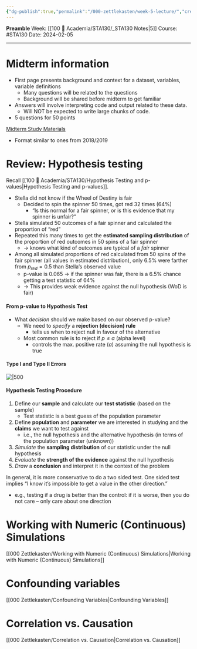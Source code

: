 ```yaml
---
{"dg-publish":true,"permalink":"/000-zettlekasten/week-5-lecture/","created":"2024-02-05T13:30:37.722-05:00","updated":"2024-02-06T02:03:32.324-05:00"}
---
```


**Preamble**
Week: [[100 📒 Academia/STA130/_STA130 Notes\|5]]
Course: #STA130
Date: 2024-02-05

---
# Midterm information

- First page presents background and context for a dataset, variables, variable definitions
	- Many questions will be related to the questions
	- Background will be shared before midterm to get familiar
- Answers will involve interpreting code and output related to these data.
	- Will NOT be expected to write large chunks of code.
- 5 questions for 50 points

[Midterm Study Materials](https://q.utoronto.ca/courses/341136/pages/midterm)
- Format similar to ones from 2018/2019

# Review: Hypothesis testing

Recall [[100 📒 Academia/STA130/Hypothesis Testing and p-values\|Hypothesis Testing and p-values]].

- Stella did not know if the Wheel of Destiny is fair
	- Decided to spin the spinner 50 times, got red 32 times (64%)
		- “Is this normal for a fair spinner, or is this evidence that my spinner is unfair?”
- Stella simulated 50 outcomes of a fair spinner and calculated the proportion of “red”
- Repeated this many times to get the **estimated sampling distribution** of the proportion of red outcomes in 50 spins of a fair spinner
	- → knows what kind of outcomes are typical of a *fair* spinner
- Among all simulated proportions of red calculated from 50 spins of the fair spinner (all values in estimated distribution), only 6.5% were farther from $p_{red} = 0.5$ than Stella’s observed value
	- p-value is 0.065 → if the spinner was fair, there is a 6.5% chance getting a test statistic of 64%
	- → This provides weak evidence against the null hypothesis (WoD is fair)

#### From p-value to Hypothesis Test
- What *decision* should we make based on our observed p-value?
	- We need to *specify* a **rejection (decision) rule**
		- tells us when to reject null in favour of the alternative
	- Most common rule is to reject if $p \leq a$ (alpha level)
		- controls the max. positive rate ($a$) assuming the null hypothesis is true

#### Type I and Type II Errors

![|500](https://i.imgur.com/ES1mvJ0.png)

#### Hypothesis Testing Procedure

1. Define our **sample** and calculate our **test statistic** (based on the sample)
	- Test statistic is a best guess of the population parameter
2. Define **population** and **parameter** we are interested in studying and the **claims** we want to test against
	- i.e., the null hypothesis and the alternative hypothesis (in terms of the population parameter (unknown))
3.  *Simulate* the **sampling distribution** of our statistic under the null hypothesis
4. *Evaluate* the **strength of the evidence** against the null hypothesis
5. *Draw* a **conclusion** and interpret it in the context of the problem

In general, it is more conservative to do a two sided test. One sided test implies “I know it’s impossible to get a value in the other direction.”
- e.g., testing if a drug is better than the control: if it is worse, then you do not care – only care about one direction


# Working with Numeric (Continuous) Simulations

[[000 Zettlekasten/Working with Numeric (Continuous) Simulations\|Working with Numeric (Continuous) Simulations]]

# Confounding variables

[[000 Zettlekasten/Confounding Variables\|Confounding Variables]]

# Correlation vs. Causation

[[000 Zettlekasten/Correlation vs. Causation\|Correlation vs. Causation]]
